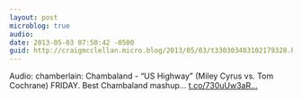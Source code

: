 ```yaml
---
layout: post
microblog: true
audio: 
date: 2013-05-03 07:50:42 -0500
guid: http://craigmcclellan.micro.blog/2013/05/03/t330303403102179328.html
---
```

Audio: chamberlain: Chambaland - “US Highway” (Miley Cyrus vs. Tom Cochrane) FRIDAY. Best Chambaland mashup... [t.co/730uUw3aR...](http://t.co/730uUw3aRp)
